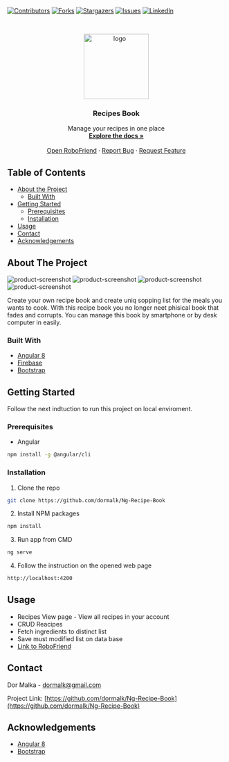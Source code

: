 <!--
*** Thanks for checking out this README Template. If you have a suggestion that would
*** make this better, please fork the repo and create a pull request or simply open
*** an issue with the tag "enhancement".
*** Thanks again! Now go create something AMAZING! :D
***
***
***
*** To avoid retyping too much info. Do a search and replace for the following:
*** github_username, repo, twitter_handle, email
-->





<!-- PROJECT SHIELDS -->
<!--
*** I'm using markdown "reference style" links for readability.
*** Reference links are enclosed in brackets [ ] instead of parentheses ( ).
*** See the bottom of this document for the declaration of the reference variables
*** for contributors-url, forks-url, etc. This is an optional, concise syntax you may use.
*** https://www.markdownguide.org/basic-syntax/#reference-style-links
-->
[![Contributors][contributors-shield]][contributors-url]
[![Forks][forks-shield]][forks-url]
[![Stargazers][stars-shield]][stars-url]
[![Issues][issues-shield]][issues-url]
[![LinkedIn][linkedin-shield]][linkedin-url]
<!--[![MIT License][license-shield]][license-url]-->



<!-- PROJECT LOGO -->
<br />
<p align="center">
  <a href="https://github.com/dormalk/Ng-Recipe-Book">
    <img src="https://i.imgur.com/kbBgpgk.png" alt="logo" width="150" height="150"/>
  </a>

  <h3 align="center">Recipes Book</h3>

  <p align="center">
    Manage your recipes in one place
    <br />
    <a href="https://github.com/dormalk/Ng-Recipe-Book"><strong>Explore the docs »</strong></a>
    <br />
    <br />
    <a href="https://dormalk.github.io/Robofriend-App/" target="_blank">Open RoboFriend</a>
    ·
    <a href="https://github.com/dormalk/Ng-Recipe-Book/issues">Report Bug</a>
    ·
    <a href="https://github.com/dormalk/Ng-Recipe-Book/issues">Request Feature</a>
  </p>
</p>



<!-- TABLE OF CONTENTS -->
## Table of Contents

* [About the Project](#about-the-project)
  * [Built With](#built-with)
* [Getting Started](#getting-started)
  * [Prerequisites](#prerequisites)
  * [Installation](#installation)
* [Usage](#usage)
* [Contact](#contact)
* [Acknowledgements](#acknowledgements)
<!--* [Contributing](#contributing)
* [Roadmap](#roadmap)
* [License](#license)-->



<!-- ABOUT THE PROJECT -->
## About The Project

![product-screenshot][product-screenshot1]
![product-screenshot][product-screenshot2]
![product-screenshot][product-screenshot3]
![product-screenshot][product-screenshot4]


Create your own recipe book and create uniq sopping list for the meals you wants to cook.
With this recipe book you no longer neet phisical book that fades and corrupts.
You can manage this book by smartphone or by desk computer in easily.

### Built With

  * [Angular 8](https://angular.io/)
  * [Firebase](https://firebase.google.com/)
  * [Bootstrap](https://getbootstrap.com/)



<!-- GETTING STARTED -->
## Getting Started

Follow the next indtuction to run this project on local enviroment.
### Prerequisites

* Angular
```sh
npm install -g @angular/cli
```

### Installation
 
1. Clone the repo
```sh
git clone https://github.com/dormalk/Ng-Recipe-Book
```
2. Install NPM packages
```sh
npm install
```
3. Run app from CMD
```sh
ng serve
```
4. Follow the instruction on the opened web page
```sh
http://localhost:4200
```

<!-- USAGE EXAMPLES -->
## Usage
  - Recipes View page - View all recipes in your account
  - CRUD Reacipes 
  - Fetch ingredients to distinct list
  - Save must modified list on data base
  - <a href="https://dormalk.github.io/Robofriend-App/" target="_blank">Link to RoboFriend</a>
<!--_For more examples, please refer to the [Documentation](https://example.com)_-->



<!-- ROADMAP -->
<!--## Roadmap

See the [open issues](https://github.com/dormalk/Ng-Recipe-Book/issues) for a list of proposed features (and known issues).



CONTRIBUTING
## Contributing

Contributions are what make the open source community such an amazing place to be learn, inspire, and create. Any contributions you make are **greatly appreciated**.

1. Fork the Project
2. Create your Feature Branch (`git checkout -b feature/AmazingFeature`)
3. Commit your Changes (`git commit -m 'Add some AmazingFeature'`)
4. Push to the Branch (`git push origin feature/AmazingFeature`)
5. Open a Pull Request

-->

<!-- LICENSE
## License

Distributed under the MIT License. See `LICENSE` for more information.

-->

<!-- CONTACT -->
## Contact

Dor Malka - [dormalk@gmail.com](mailto:dormalk@gmail.com)

Project Link: [https://github.com/dormalk/Ng-Recipe-Book](https://github.com/dormalk/Ng-Recipe-Book)



<!-- ACKNOWLEDGEMENTS -->
## Acknowledgements

  * [Angular 8](https://angular.io/)
  * [Bootstrap](https://getbootstrap.com/)





<!-- MARKDOWN LINKS & IMAGES -->
<!-- https://www.markdownguide.org/basic-syntax/#reference-style-links -->
[contributors-shield]: https://img.shields.io/github/contributors/dormalk/Ng-Recipe-Book.svg?style=flat-square
[contributors-url]: https://github.com/dormalk/Ng-Recipe-Book/graphs/contributors
[forks-shield]: https://img.shields.io/github/forks/dormalk/Ng-Recipe-Book.svg?style=flat-square
[forks-url]: https://github.com/dormalk/Ng-Recipe-Book/network/members
[stars-shield]: https://img.shields.io/github/stars/dormalk/Ng-Recipe-Book.svg?style=flat-square
[stars-url]: https://github.com/dormalk/Ng-Recipe-Book/stargazers
[issues-shield]: https://img.shields.io/github/issues/dormalk/Ng-Recipe-Book.svg?style=flat-square
[issues-url]: https://github.com/dormalk/Ng-Recipe-Book/issues
[license-shield]: https://img.shields.io/github/license/dormalk/Ng-Recipe-Book.svg?style=flat-square
[license-url]: https://github.com/dormalk/Ng-Recipe-Book/blob/master/LICENSE.txt
[linkedin-shield]: https://img.shields.io/badge/-LinkedIn-black.svg?style=flat-square&logo=linkedin&colorB=555
[linkedin-url]: https://www.linkedin.com/in/dor-malka-444b94116/
[product-screenshot1]: https://i.imgur.com/UjkiS7y.png
[product-screenshot2]: https://i.imgur.com/XgN96CU.png
[product-screenshot3]: https://i.imgur.com/yd35paM.png
[product-screenshot4]: https://i.imgur.com/YNCKyQC.png


